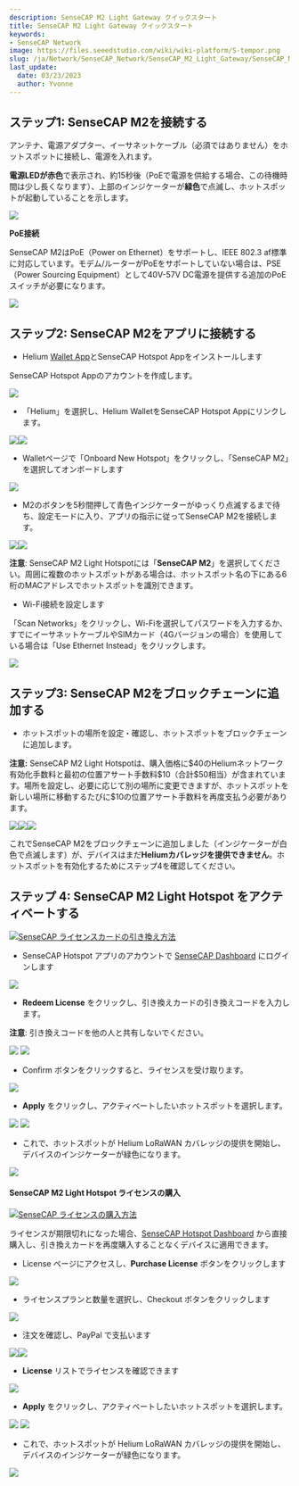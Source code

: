 ```yaml
---
description: SenseCAP M2 Light Gateway クイックスタート
title: SenseCAP M2 Light Gateway クイックスタート
keywords:
- SenseCAP Network
image: https://files.seeedstudio.com/wiki/wiki-platform/S-tempor.png
slug: /ja/Network/SenseCAP_Network/SenseCAP_M2_Light_Gateway/SenseCAP_M2_Light_Gateway_Quick_Start
last_update:
  date: 03/23/2023
  author: Yvonne
---
```


## **ステップ1: SenseCAP M2を接続する**

アンテナ、電源アダプター、イーサネットケーブル（必須ではありません）をホットスポットに接続し、電源を入れます。

**電源LEDが赤色**で表示され、約15秒後（PoEで電源を供給する場合、この待機時間は少し長くなります）、上部のインジケーターが**緑色**で点滅し、ホットスポットが起動していることを示します。

![](https://files.seeedstudio.com/wiki/wiki-platform/sensor_network/M2_Light_Hotspot/image1.png)

**PoE接続**

SenseCAP M2はPoE（Power on Ethernet）をサポートし、IEEE 802.3 af標準に対応しています。モデム/ルーターがPoEをサポートしていない場合は、PSE（Power Sourcing Equipment）として40V-57V DC電源を提供する追加のPoEスイッチが必要になります。

![](https://files.seeedstudio.com/wiki/wiki-platform/sensor_network/M2_Light_Hotspot/image2.png)

## **ステップ2: SenseCAP M2をアプリに接続する**

- Helium [Wallet App](https://docs.helium.com/wallets/helium-wallet-app)とSenseCAP Hotspot Appをインストールします

SenseCAP Hotspot Appのアカウントを作成します。

![](https://files.seeedstudio.com/wiki/wiki-platform/sensor_network/M2_Light_Hotspot/image3.png)

- 「Helium」を選択し、Helium WalletをSenseCAP Hotspot Appにリンクします。

![](https://files.seeedstudio.com/wiki/wiki-platform/sensor_network/M2_Light_Hotspot/image4.png)![](https://files.seeedstudio.com/wiki/wiki-platform/sensor_network/M2_Light_Hotspot/image5.png)

- Walletページで「Onboard New Hotspot」をクリックし、「SenseCAP M2」を選択してオンボードします

![](https://files.seeedstudio.com/wiki/wiki-platform/sensor_network/M2_Light_Hotspot/image6.png)

- M2のボタンを5秒間押して青色インジケーターがゆっくり点滅するまで待ち、設定モードに入り、アプリの指示に従ってSenseCAP M2を接続します。

![](https://files.seeedstudio.com/wiki/wiki-platform/sensor_network/M2_Light_Hotspot/image7.png)![](https://files.seeedstudio.com/wiki/wiki-platform/sensor_network/M2_Light_Hotspot/image8.png)

**注意**: SenseCAP M2 Light Hotspotには「**SenseCAP M2**」を選択してください。周囲に複数のホットスポットがある場合は、ホットスポット名の下にある6桁のMACアドレスでホットスポットを識別できます。

- Wi-Fi接続を設定します

「Scan Networks」をクリックし、Wi-Fiを選択してパスワードを入力するか、すでにイーサネットケーブルやSIMカード（4Gバージョンの場合）を使用している場合は「Use Ethernet Instead」をクリックします。

![](https://files.seeedstudio.com/wiki/wiki-platform/sensor_network/M2_Light_Hotspot/image9.png)

## **ステップ3: SenseCAP M2をブロックチェーンに追加する**

- ホットスポットの場所を設定・確認し、ホットスポットをブロックチェーンに追加します。

**注意:** SenseCAP M2 Light Hotspotは、購入価格に\$40のHeliumネットワーク有効化手数料と最初の位置アサート手数料\$10（合計\$50相当）が含まれています。場所を設定し、必要に応じて別の場所に変更できますが、ホットスポットを新しい場所に移動するたびに\$10の位置アサート手数料を再度支払う必要があります。

![](https://files.seeedstudio.com/wiki/wiki-platform/sensor_network/M2_Light_Hotspot/image10.png)![](https://files.seeedstudio.com/wiki/wiki-platform/sensor_network/M2_Light_Hotspot/image11.png)![](https://files.seeedstudio.com/wiki/wiki-platform/sensor_network/M2_Light_Hotspot/image12.png)

これでSenseCAP M2をブロックチェーンに追加しました（インジケーターが白色で点滅します）が、デバイスはまだ**Heliumカバレッジを提供できません**。ホットスポットを有効化するためにステップ4を確認してください。

## **ステップ 4: SenseCAP M2 Light Hotspot をアクティベートする**

[![SenseCAP ライセンスカードの引き換え方法](https://files.seeedstudio.com/wiki/wiki-platform/sensor_network/M2_Light_Hotspot/redeem.png)](https://www.youtube.com/watch?v=D59QTtMUKdM)

- SenseCAP Hotspot アプリのアカウントで [SenseCAP Dashboard](https://status.sensecapmx.cloud/#/login?redirect=/dashboard) にログインします

![](https://files.seeedstudio.com/wiki/wiki-platform/sensor_network/M2_Light_Hotspot/image13.png)

- **Redeem License** をクリックし、引き換えカードの引き換えコードを入力します。

**注意**: 引き換えコードを他の人と共有しないでください。

![](https://files.seeedstudio.com/wiki/wiki-platform/sensor_network/M2_Light_Hotspot/image14.png)
![](https://files.seeedstudio.com/wiki/wiki-platform/sensor_network/M2_Light_Hotspot/image15.png)

- Confirm ボタンをクリックすると、ライセンスを受け取ります。

![](https://files.seeedstudio.com/wiki/wiki-platform/sensor_network/M2_Light_Hotspot/image16.png)

- **Apply** をクリックし、アクティベートしたいホットスポットを選択します。

![](https://files.seeedstudio.com/wiki/wiki-platform/sensor_network/M2_Light_Hotspot/image17.png) ![](https://files.seeedstudio.com/wiki/wiki-platform/sensor_network/M2_Light_Hotspot/image18.png)

- これで、ホットスポットが Helium LoRaWAN カバレッジの提供を開始し、デバイスのインジケーターが緑色になります。

![](https://files.seeedstudio.com/wiki/wiki-platform/sensor_network/M2_Light_Hotspot/image19.png)

#### **SenseCAP M2 Light Hotspot ライセンスの購入**

[![SenseCAP ライセンスの購入方法](https://files.seeedstudio.com/wiki/wiki-platform/sensor_network/M2_Light_Hotspot/purchase.png)](https://youtu.be/efkWlmRGWmU)

ライセンスが期限切れになった場合、[SenseCAP Hotspot Dashboard](https://status.sensecapmx.cloud/#/login?redirect=/dashboard) から直接購入し、引き換えカードを再度購入することなくデバイスに適用できます。

- License ページにアクセスし、**Purchase License** ボタンをクリックします

![](https://files.seeedstudio.com/wiki/wiki-platform/sensor_network/M2_Light_Hotspot/image20.png)

- ライセンスプランと数量を選択し、Checkout ボタンをクリックします

![](https://files.seeedstudio.com/wiki/wiki-platform/sensor_network/M2_Light_Hotspot/image21.png)

- 注文を確認し、PayPal で支払います

![](https://files.seeedstudio.com/wiki/wiki-platform/sensor_network/M2_Light_Hotspot/image22.png)![](https://files.seeedstudio.com/wiki/wiki-platform/sensor_network/M2_Light_Hotspot/image23.png)

- **License** リストでライセンスを確認できます

![](https://files.seeedstudio.com/wiki/wiki-platform/sensor_network/M2_Light_Hotspot/image24.png)

- **Apply** をクリックし、アクティベートしたいホットスポットを選択します。

![](https://files.seeedstudio.com/wiki/wiki-platform/sensor_network/M2_Light_Hotspot/image25.png)
![](https://files.seeedstudio.com/wiki/wiki-platform/sensor_network/M2_Light_Hotspot/image26.png)

- これで、ホットスポットが Helium LoRaWAN カバレッジの提供を開始し、デバイスのインジケーターが緑色になります。

![](https://files.seeedstudio.com/wiki/wiki-platform/sensor_network/M2_Light_Hotspot/image27.png)

